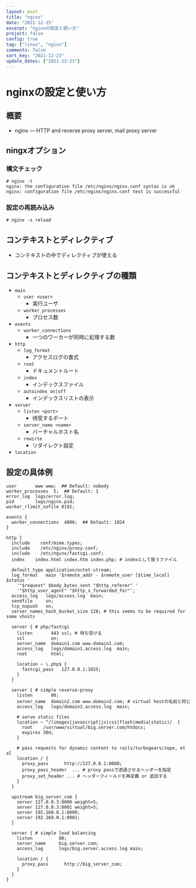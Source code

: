 ```yaml
---
layout: post
title: "nginx"
date: "2021-12-15"
excerpt: "nginxの設定と使い方"
project: false
config: true
tag: ["linux", "nginx"]
comments: false
sort_key: "2021-12-23"
update_dates: ["2021-12-23"]
---
```


# nginxの設定と使い方

## 概要
 - nginx — HTTP and reverse proxy server, mail proxy server

## ningxオプション

### 構文チェック

```console
# nginx -t
nginx: the configuration file /etc/nginx/nginx.conf syntax is ok
nginx: configuration file /etc/nginx/nginx.conf test is successful
```

### 設定の再読み込み

```console
# nginx -s reload
```

## コンテキストとディレクティブ
 - コンテキストの中でディレクティブが使える

## コンテキストとディレクティブの種類
 - `main`
   - `user <user>`
	 - 実行ユーザ
   - `worker_processes`
	 - プロセス数
 - `events`
   - `worker_connections`
	 - 一つのワーカーが同時に処理する数
 - `http`
   - `log_format`
	 - アクセスログの書式
   - `root`
	 - ドキュメントルート
   - `index`
	 - インデックスファイル
   - `autoindex on|off`
	 - インデックスリストの表示
 - `server`
   - `listen <port>`
	 - 待受するポート
   - `server_name <name>`
	 - バーチャルホスト名
   - `rewirte`
     - リダイレクト設定
 - `location`

## 設定の具体例

```config
user       www www;  ## Default: nobody
worker_processes  5;  ## Default: 1
error_log  logs/error.log;
pid        logs/nginx.pid;
worker_rlimit_nofile 8192;

events {
  worker_connections  4096;  ## Default: 1024
}

http {
  include    conf/mime.types;
  include    /etc/nginx/proxy.conf;
  include    /etc/nginx/fastcgi.conf;
  index    index.html index.htm index.php; # indexとして扱うファイル

  default_type application/octet-stream;
  log_format   main '$remote_addr - $remote_user [$time_local]  $status '
    '"$request" $body_bytes_sent "$http_referer" '
    '"$http_user_agent" "$http_x_forwarded_for"';
  access_log   logs/access.log  main;
  sendfile     on;
  tcp_nopush   on;
  server_names_hash_bucket_size 128; # this seems to be required for some vhosts

  server { # php/fastcgi
    listen       443 ssl; # 待ち受ける　
	ssl          on;
    server_name  domain1.com www.domain1.com;
    access_log   logs/domain1.access.log  main;
    root         html;

    location ~ \.php$ {
      fastcgi_pass   127.0.0.1:1025;
    }
  }

  server { # simple reverse-proxy
    listen       80;
    server_name  domain2.com www.domain2.com; # virtual hostの名前と同じ
    access_log   logs/domain2.access.log  main;

    # serve static files
    location ~ ^/(images|javascript|js|css|flash|media|static)/  {
      root    /var/www/virtual/big.server.com/htdocs;
      expires 30d;
    }

    # pass requests for dynamic content to rails/turbogears/zope, et al
    location / {
      proxy_pass      http://127.0.0.1:8080;
	  proxy_pass_header  ... # proxy passで透過させるヘッダーを指定
	  proxy_set_header ... # ヘッダーフィールドを再定義 or 追加する
    }
  }

  upstream big_server_com {
    server 127.0.0.3:8000 weight=5;
    server 127.0.0.3:8001 weight=5;
    server 192.168.0.1:8000;
    server 192.168.0.1:8001;
  }

  server { # simple load balancing
    listen          80;
    server_name     big.server.com;
    access_log      logs/big.server.access.log main;

    location / {
      proxy_pass      http://big_server_com;
    }
  }
}
```
